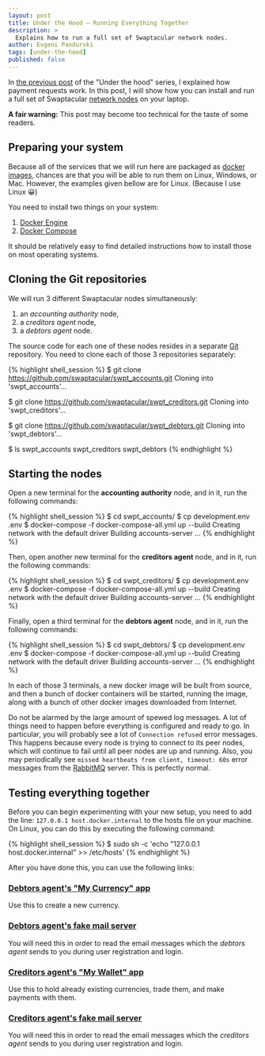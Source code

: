 ```yaml
---
layout: post
title: Under the Hood — Running Everything Together
description: >
  Explains how to run a full set of Swaptacular network nodes.
author: Evgeni Pandurski
tags: [under-the-hood]
published: false
---
```


In [the previous post](/2023/10/27/under-the-hood-payment-requests/)
of the "Under the hood" series, I explained how payment requests work.
In this post, I will show how you can install and run a full set of
Swaptacular [network nodes](/overview/) on your laptop.

**A fair warning:** This post may become too technical for the taste
of some readers.

<!--more-->

## Preparing your system

Because all of the services that we will run here are packaged as
[docker images](https://www.geeksforgeeks.org/what-is-docker-images/),
chances are that you will be able to run them on Linux, Windows, or
Mac. However, the examples given bellow are for Linux. (Because I use
Linux 😀)

You need to install two things on your system:

1. [Docker Engine](https://docs.docker.com/engine/)
2. [Docker Compose](https://docs.docker.com/compose/)

It should be relatively easy to find detailed instructions how to
install those on most operating systems.

## Cloning the Git repositories

We will run 3 different Swaptacular nodes simultaneously:

1. an *accounting authority* node,
2. a *creditors agent* node,
3. a *debtors agent* node.

The source code for each one of these nodes resides in a separate
[Git](https://git-scm.com/) repository. You need to clone each of
those 3 repositories separately:

{% highlight shell_session %}
$ git clone https://github.com/swaptacular/swpt_accounts.git
Cloning into 'swpt_accounts'...

$ git clone https://github.com/swaptacular/swpt_creditors.git
Cloning into 'swpt_creditors'...

$ git clone https://github.com/swaptacular/swpt_debtors.git
Cloning into 'swpt_debtors'...

$ ls
swpt_accounts  swpt_creditors  swpt_debtors
{% endhighlight %}

## Starting the nodes

Open a new terminal for the **accounting authority** node, and in it,
run the following commands:

{% highlight shell_session %}
$ cd swpt_accounts/
$ cp development.env .env
$ docker-compose -f docker-compose-all.yml up --build
Creating network with the default driver
Building accounts-server
...
{% endhighlight %}

Then, open another new terminal for the **creditors agent** node, and
in it, run the following commands:

{% highlight shell_session %}
$ cd swpt_creditors/
$ cp development.env .env
$ docker-compose -f docker-compose-all.yml up --build
Creating network with the default driver
Building accounts-server
...
{% endhighlight %}


Finally, open a third terminal for the **debtors agent** node, and in
it, run the following commands:

{% highlight shell_session %}
$ cd swpt_debtors/
$ cp development.env .env
$ docker-compose -f docker-compose-all.yml up --build
Creating network with the default driver
Building accounts-server
...
{% endhighlight %}

In each of those 3 terminals, a new docker image will be built from
source, and then a bunch of docker containers will be started, running
the image, along with a bunch of other docker images downloaded from
Internet.

Do not be alarmed by the large amount of spewed log messages. A lot of
things need to happen before everything is configured and ready to go.
In particular, you will probably see a lot of `Connection refused`
error messages. This happens because every node is trying to connect
to its peer nodes, which will continue to fail until all peer nodes
are up and running. Also, you may periodically see `missed heartbeats
from client, timeout: 60s` error messages from the
[RabbitMQ](https://www.rabbitmq.com/) server. This is perfectly
normal.

## Testing everything together

Before you can begin experimenting with your new setup, you need to
add the line: `127.0.0.1 host.docker.internal` to the hosts file on
your machine. On Linux, you can do this by executing the following
command:

{% highlight shell_session %}
$ sudo sh -c 'echo "127.0.0.1 host.docker.internal" >> /etc/hosts'
{% endhighlight %}

After you have done this, you can use the following links:

### [Debtors agent's "My Currency" app](https://host.docker.internal:44302/debtors-webapp/)

Use this to create a new currency.

### [Debtors agent's fake mail server](http://localhost:8026/)

You will need this in order to read the email messages which the
*debtors agent* sends to you during user registration and login.

### [Creditors agent's "My Wallet" app](https://localhost:44301/creditors-webapp/)

Use this to hold already existing currencies, trade them, and make
payments with them.

### [Creditors agent's fake mail server](http://localhost:8025/)

You will need this in order to read the email messages which the
*creditors agent* sends to you during user registration and login.
